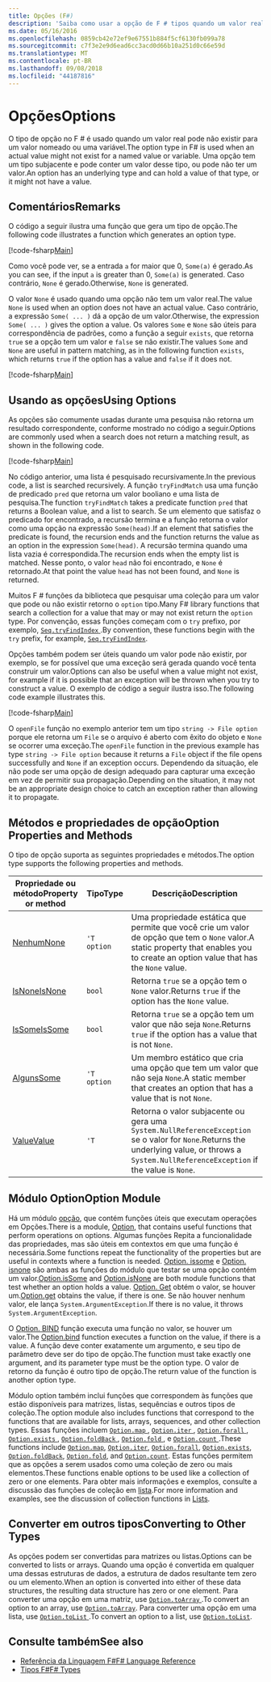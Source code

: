 ```yaml
---
title: Opções (F#)
description: 'Saiba como usar a opção de F # tipos quando um valor real podem não existir para um valor nomeado ou uma variável.'
ms.date: 05/16/2016
ms.openlocfilehash: 0859cb42e72ef9e67551b884f5cf6130fb099a78
ms.sourcegitcommit: c7f3e2e9d6ead6cc3acd0d66b10a251d0c66e59d
ms.translationtype: MT
ms.contentlocale: pt-BR
ms.lasthandoff: 09/08/2018
ms.locfileid: "44187816"
---
```

# <a name="options"></a><span data-ttu-id="93bc4-103">Opções</span><span class="sxs-lookup"><span data-stu-id="93bc4-103">Options</span></span>

<span data-ttu-id="93bc4-104">O tipo de opção no F # é usado quando um valor real pode não existir para um valor nomeado ou uma variável.</span><span class="sxs-lookup"><span data-stu-id="93bc4-104">The option type in F# is used when an actual value might not exist for a named value or variable.</span></span> <span data-ttu-id="93bc4-105">Uma opção tem um tipo subjacente e pode conter um valor desse tipo, ou pode não ter um valor.</span><span class="sxs-lookup"><span data-stu-id="93bc4-105">An option has an underlying type and can hold a value of that type, or it might not have a value.</span></span>

## <a name="remarks"></a><span data-ttu-id="93bc4-106">Comentários</span><span class="sxs-lookup"><span data-stu-id="93bc4-106">Remarks</span></span>

<span data-ttu-id="93bc4-107">O código a seguir ilustra uma função que gera um tipo de opção.</span><span class="sxs-lookup"><span data-stu-id="93bc4-107">The following code illustrates a function which generates an option type.</span></span>

[!code-fsharp[Main](../../../samples/snippets/fsharp/lang-ref-1/snippet1404.fs)]

<span data-ttu-id="93bc4-108">Como você pode ver, se a entrada `a` for maior que 0, `Some(a)` é gerado.</span><span class="sxs-lookup"><span data-stu-id="93bc4-108">As you can see, if the input `a` is greater than 0, `Some(a)` is generated.</span></span>  <span data-ttu-id="93bc4-109">Caso contrário, `None` é gerado.</span><span class="sxs-lookup"><span data-stu-id="93bc4-109">Otherwise, `None` is generated.</span></span>

<span data-ttu-id="93bc4-110">O valor `None` é usado quando uma opção não tem um valor real.</span><span class="sxs-lookup"><span data-stu-id="93bc4-110">The value `None` is used when an option does not have an actual value.</span></span> <span data-ttu-id="93bc4-111">Caso contrário, a expressão `Some( ... )` dá a opção de um valor.</span><span class="sxs-lookup"><span data-stu-id="93bc4-111">Otherwise, the expression `Some( ... )` gives the option a value.</span></span> <span data-ttu-id="93bc4-112">Os valores `Some` e `None` são úteis para correspondência de padrões, como a função a seguir `exists`, que retorna `true` se a opção tem um valor e `false` se não existir.</span><span class="sxs-lookup"><span data-stu-id="93bc4-112">The values `Some` and `None` are useful in pattern matching, as in the following function `exists`, which returns `true` if the option has a value and `false` if it does not.</span></span>

[!code-fsharp[Main](../../../samples/snippets/fsharp/lang-ref-1/snippet1401.fs)]

## <a name="using-options"></a><span data-ttu-id="93bc4-113">Usando as opções</span><span class="sxs-lookup"><span data-stu-id="93bc4-113">Using Options</span></span>

<span data-ttu-id="93bc4-114">As opções são comumente usadas durante uma pesquisa não retorna um resultado correspondente, conforme mostrado no código a seguir.</span><span class="sxs-lookup"><span data-stu-id="93bc4-114">Options are commonly used when a search does not return a matching result, as shown in the following code.</span></span>

[!code-fsharp[Main](../../../samples/snippets/fsharp/lang-ref-1/snippet1403.fs)]

<span data-ttu-id="93bc4-115">No código anterior, uma lista é pesquisado recursivamente.</span><span class="sxs-lookup"><span data-stu-id="93bc4-115">In the previous code, a list is searched recursively.</span></span> <span data-ttu-id="93bc4-116">A função `tryFindMatch` usa uma função de predicado `pred` que retorna um valor booliano e uma lista de pesquisa.</span><span class="sxs-lookup"><span data-stu-id="93bc4-116">The function `tryFindMatch` takes a predicate function `pred` that returns a Boolean value, and a list to search.</span></span> <span data-ttu-id="93bc4-117">Se um elemento que satisfaz o predicado for encontrado, a recursão termina e a função retorna o valor como uma opção na expressão `Some(head)`.</span><span class="sxs-lookup"><span data-stu-id="93bc4-117">If an element that satisfies the predicate is found, the recursion ends and the function returns the value as an option in the expression `Some(head)`.</span></span> <span data-ttu-id="93bc4-118">A recursão termina quando uma lista vazia é correspondida.</span><span class="sxs-lookup"><span data-stu-id="93bc4-118">The recursion ends when the empty list is matched.</span></span> <span data-ttu-id="93bc4-119">Nesse ponto, o valor `head` não foi encontrado, e `None` é retornado.</span><span class="sxs-lookup"><span data-stu-id="93bc4-119">At that point the value `head` has not been found, and `None` is returned.</span></span>

<span data-ttu-id="93bc4-120">Muitos F # funções da biblioteca que pesquisar uma coleção para um valor que pode ou não existir retorno o `option` tipo.</span><span class="sxs-lookup"><span data-stu-id="93bc4-120">Many F# library functions that search a collection for a value that may or may not exist return the `option` type.</span></span> <span data-ttu-id="93bc4-121">Por convenção, essas funções começam com o `try` prefixo, por exemplo, [ `Seq.tryFindIndex` ](https://msdn.microsoft.com/library/c357b221-edf6-4f68-bf40-82a3156d945a).</span><span class="sxs-lookup"><span data-stu-id="93bc4-121">By convention, these functions begin with the `try` prefix, for example, [`Seq.tryFindIndex`](https://msdn.microsoft.com/library/c357b221-edf6-4f68-bf40-82a3156d945a).</span></span>

<span data-ttu-id="93bc4-122">Opções também podem ser úteis quando um valor pode não existir, por exemplo, se for possível que uma exceção será gerada quando você tenta construir um valor.</span><span class="sxs-lookup"><span data-stu-id="93bc4-122">Options can also be useful when a value might not exist, for example if it is possible that an exception will be thrown when you try to construct a value.</span></span> <span data-ttu-id="93bc4-123">O exemplo de código a seguir ilustra isso.</span><span class="sxs-lookup"><span data-stu-id="93bc4-123">The following code example illustrates this.</span></span>

[!code-fsharp[Main](../../../samples/snippets/fsharp/lang-ref-1/snippet1402.fs)]

<span data-ttu-id="93bc4-124">O `openFile` função no exemplo anterior tem um tipo `string -> File option` porque ele retorna um `File` se o arquivo é aberto com êxito do objeto e `None` se ocorrer uma exceção.</span><span class="sxs-lookup"><span data-stu-id="93bc4-124">The `openFile` function in the previous example has type `string -> File option` because it returns a `File` object if the file opens successfully and `None` if an exception occurs.</span></span> <span data-ttu-id="93bc4-125">Dependendo da situação, ele não pode ser uma opção de design adequado para capturar uma exceção em vez de permitir sua propagação.</span><span class="sxs-lookup"><span data-stu-id="93bc4-125">Depending on the situation, it may not be an appropriate design choice to catch an exception rather than allowing it to propagate.</span></span>

## <a name="option-properties-and-methods"></a><span data-ttu-id="93bc4-126">Métodos e propriedades de opção</span><span class="sxs-lookup"><span data-stu-id="93bc4-126">Option Properties and Methods</span></span>

<span data-ttu-id="93bc4-127">O tipo de opção suporta as seguintes propriedades e métodos.</span><span class="sxs-lookup"><span data-stu-id="93bc4-127">The option type supports the following properties and methods.</span></span>

|<span data-ttu-id="93bc4-128">Propriedade ou método</span><span class="sxs-lookup"><span data-stu-id="93bc4-128">Property or method</span></span>|<span data-ttu-id="93bc4-129">Tipo</span><span class="sxs-lookup"><span data-stu-id="93bc4-129">Type</span></span>|<span data-ttu-id="93bc4-130">Descrição</span><span class="sxs-lookup"><span data-stu-id="93bc4-130">Description</span></span>|
|------------------|----|-----------|
|[<span data-ttu-id="93bc4-131">Nenhum</span><span class="sxs-lookup"><span data-stu-id="93bc4-131">None</span></span>](https://msdn.microsoft.com/library/83ef260a-aa33-4e6f-aee6-b9bf0a461476)|`'T option`|<span data-ttu-id="93bc4-132">Uma propriedade estática que permite que você crie um valor de opção que tem o `None` valor.</span><span class="sxs-lookup"><span data-stu-id="93bc4-132">A static property that enables you to create an option value that has the `None` value.</span></span>|
|[<span data-ttu-id="93bc4-133">IsNone</span><span class="sxs-lookup"><span data-stu-id="93bc4-133">IsNone</span></span>](https://msdn.microsoft.com/library/f08532ca-1716-4f60-ae59-8ef6256df234)|`bool`|<span data-ttu-id="93bc4-134">Retorna `true` se a opção tem o `None` valor.</span><span class="sxs-lookup"><span data-stu-id="93bc4-134">Returns `true` if the option has the `None` value.</span></span>|
|[<span data-ttu-id="93bc4-135">IsSome</span><span class="sxs-lookup"><span data-stu-id="93bc4-135">IsSome</span></span>](https://msdn.microsoft.com/library/c5088d51-c5d7-425f-a77f-12c379bb356f)|`bool`|<span data-ttu-id="93bc4-136">Retorna `true` se a opção tem um valor que não seja `None`.</span><span class="sxs-lookup"><span data-stu-id="93bc4-136">Returns `true` if the option has a value that is not `None`.</span></span>|
|[<span data-ttu-id="93bc4-137">Alguns</span><span class="sxs-lookup"><span data-stu-id="93bc4-137">Some</span></span>](https://msdn.microsoft.com/library/12f048d2-e293-4596-accb-de036ecd63fc)|`'T option`|<span data-ttu-id="93bc4-138">Um membro estático que cria uma opção que tem um valor que não seja `None`.</span><span class="sxs-lookup"><span data-stu-id="93bc4-138">A static member that creates an option that has a value that is not `None`.</span></span>|
|[<span data-ttu-id="93bc4-139">Value</span><span class="sxs-lookup"><span data-stu-id="93bc4-139">Value</span></span>](https://msdn.microsoft.com/library/c79f68e8-11fd-45b1-a053-e8fc38b56df7)|`'T`|<span data-ttu-id="93bc4-140">Retorna o valor subjacente ou gera uma `System.NullReferenceException` se o valor for `None`.</span><span class="sxs-lookup"><span data-stu-id="93bc4-140">Returns the underlying value, or throws a `System.NullReferenceException` if the value is `None`.</span></span>|

## <a name="option-module"></a><span data-ttu-id="93bc4-141">Módulo Option</span><span class="sxs-lookup"><span data-stu-id="93bc4-141">Option Module</span></span>

<span data-ttu-id="93bc4-142">Há um módulo [opção](https://msdn.microsoft.com/library/e615e4d3-bbbb-49ba-addc-6061ea2e2f4c), que contém funções úteis que executam operações em Opções.</span><span class="sxs-lookup"><span data-stu-id="93bc4-142">There is a module, [Option](https://msdn.microsoft.com/library/e615e4d3-bbbb-49ba-addc-6061ea2e2f4c), that contains useful functions that perform operations on options.</span></span> <span data-ttu-id="93bc4-143">Algumas funções Repita a funcionalidade das propriedades, mas são úteis em contextos em que uma função é necessária.</span><span class="sxs-lookup"><span data-stu-id="93bc4-143">Some functions repeat the functionality of the properties but are useful in contexts where a function is needed.</span></span> <span data-ttu-id="93bc4-144">[Option. issome](https://msdn.microsoft.com/library/41ad0857-5672-4326-84b5-c33dc43dcf79) e [Option. isnone](https://msdn.microsoft.com/library/73db6a53-15e7-40a6-94f9-a0049e5f4819) são ambas as funções do módulo que testar se uma opção contém um valor.</span><span class="sxs-lookup"><span data-stu-id="93bc4-144">[Option.isSome](https://msdn.microsoft.com/library/41ad0857-5672-4326-84b5-c33dc43dcf79) and [Option.isNone](https://msdn.microsoft.com/library/73db6a53-15e7-40a6-94f9-a0049e5f4819) are both module functions that test whether an option holds a value.</span></span> <span data-ttu-id="93bc4-145">[Option. Get](https://msdn.microsoft.com/library/803e9fcb-6edd-4910-808c-25f08cbc55ea) obtém o valor, se houver um.</span><span class="sxs-lookup"><span data-stu-id="93bc4-145">[Option.get](https://msdn.microsoft.com/library/803e9fcb-6edd-4910-808c-25f08cbc55ea) obtains the value, if there is one.</span></span> <span data-ttu-id="93bc4-146">Se não houver nenhum valor, ele lança `System.ArgumentException`.</span><span class="sxs-lookup"><span data-stu-id="93bc4-146">If there is no value, it throws `System.ArgumentException`.</span></span>

<span data-ttu-id="93bc4-147">O [Option. BIND](https://msdn.microsoft.com/library/c3406192-24ac-49b5-bc3b-8f805187f1c0) função executa uma função no valor, se houver um valor.</span><span class="sxs-lookup"><span data-stu-id="93bc4-147">The [Option.bind](https://msdn.microsoft.com/library/c3406192-24ac-49b5-bc3b-8f805187f1c0) function executes a function on the value, if there is a value.</span></span> <span data-ttu-id="93bc4-148">A função deve conter exatamente um argumento, e seu tipo de parâmetro deve ser do tipo de opção.</span><span class="sxs-lookup"><span data-stu-id="93bc4-148">The function must take exactly one argument, and its parameter type must be the option type.</span></span> <span data-ttu-id="93bc4-149">O valor de retorno da função é outro tipo de opção.</span><span class="sxs-lookup"><span data-stu-id="93bc4-149">The return value of the function is another option type.</span></span>

<span data-ttu-id="93bc4-150">Módulo option também inclui funções que correspondem às funções que estão disponíveis para matrizes, listas, sequências e outros tipos de coleção.</span><span class="sxs-lookup"><span data-stu-id="93bc4-150">The option module also includes functions that correspond to the functions that are available for lists, arrays, sequences, and other collection types.</span></span> <span data-ttu-id="93bc4-151">Essas funções incluem [ `Option.map` ](https://msdn.microsoft.com/library/91a20385-7e73-40c2-9adc-635e86d6a622), [ `Option.iter` ](https://msdn.microsoft.com/library/83389eef-3dff-4074-b4cc-f69581c25191), [ `Option.forall` ](https://msdn.microsoft.com/library/ba884586-5eae-49c5-9e36-05481c1c3428), [ `Option.exists` ](https://msdn.microsoft.com/library/a606d2d4-fddc-4eab-ab37-c6138fb7ad99), [ `Option.foldBack` ](https://msdn.microsoft.com/library/a882fbaf-c019-46f0-b4f5-b8c2b8b90ffb), [ `Option.fold` ](https://msdn.microsoft.com/library/af896794-3d53-406c-9411-316cd5c33ad8), e [ `Option.count` ](https://msdn.microsoft.com/library/2dac83a9-684e-4d0f-b50e-ff722a8bb876).</span><span class="sxs-lookup"><span data-stu-id="93bc4-151">These functions include [`Option.map`](https://msdn.microsoft.com/library/91a20385-7e73-40c2-9adc-635e86d6a622), [`Option.iter`](https://msdn.microsoft.com/library/83389eef-3dff-4074-b4cc-f69581c25191), [`Option.forall`](https://msdn.microsoft.com/library/ba884586-5eae-49c5-9e36-05481c1c3428), [`Option.exists`](https://msdn.microsoft.com/library/a606d2d4-fddc-4eab-ab37-c6138fb7ad99), [`Option.foldBack`](https://msdn.microsoft.com/library/a882fbaf-c019-46f0-b4f5-b8c2b8b90ffb), [`Option.fold`](https://msdn.microsoft.com/library/af896794-3d53-406c-9411-316cd5c33ad8), and [`Option.count`](https://msdn.microsoft.com/library/2dac83a9-684e-4d0f-b50e-ff722a8bb876).</span></span> <span data-ttu-id="93bc4-152">Estas funções permitem que as opções a serem usados como uma coleção de zero ou mais elementos.</span><span class="sxs-lookup"><span data-stu-id="93bc4-152">These functions enable options to be used like a collection of zero or one elements.</span></span> <span data-ttu-id="93bc4-153">Para obter mais informações e exemplos, consulte a discussão das funções de coleção em [lista](lists.md).</span><span class="sxs-lookup"><span data-stu-id="93bc4-153">For more information and examples, see the discussion of collection functions in [Lists](lists.md).</span></span>

## <a name="converting-to-other-types"></a><span data-ttu-id="93bc4-154">Converter em outros tipos</span><span class="sxs-lookup"><span data-stu-id="93bc4-154">Converting to Other Types</span></span>

<span data-ttu-id="93bc4-155">As opções podem ser convertidas para matrizes ou listas.</span><span class="sxs-lookup"><span data-stu-id="93bc4-155">Options can be converted to lists or arrays.</span></span> <span data-ttu-id="93bc4-156">Quando uma opção é convertida em qualquer uma dessas estruturas de dados, a estrutura de dados resultante tem zero ou um elemento.</span><span class="sxs-lookup"><span data-stu-id="93bc4-156">When an option is converted into either of these data structures, the resulting data structure has zero or one element.</span></span> <span data-ttu-id="93bc4-157">Para converter uma opção em uma matriz, use [ `Option.toArray` ](https://msdn.microsoft.com/library/c8044873-ba17-4b52-8231-eb1a28318c64).</span><span class="sxs-lookup"><span data-stu-id="93bc4-157">To convert an option to an array, use [`Option.toArray`](https://msdn.microsoft.com/library/c8044873-ba17-4b52-8231-eb1a28318c64).</span></span> <span data-ttu-id="93bc4-158">Para converter uma opção em uma lista, use [ `Option.toList` ](https://msdn.microsoft.com/library/5f1af295-9fa9-40ad-b4a1-3578d94d44e1).</span><span class="sxs-lookup"><span data-stu-id="93bc4-158">To convert an option to a list, use [`Option.toList`](https://msdn.microsoft.com/library/5f1af295-9fa9-40ad-b4a1-3578d94d44e1).</span></span>

## <a name="see-also"></a><span data-ttu-id="93bc4-159">Consulte também</span><span class="sxs-lookup"><span data-stu-id="93bc4-159">See also</span></span>

- [<span data-ttu-id="93bc4-160">Referência da Linguagem F#</span><span class="sxs-lookup"><span data-stu-id="93bc4-160">F# Language Reference</span></span>](index.md)
- [<span data-ttu-id="93bc4-161">Tipos F#</span><span class="sxs-lookup"><span data-stu-id="93bc4-161">F# Types</span></span>](fsharp-types.md)
